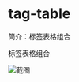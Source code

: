 # tag-table

简介：标签表格组合

标签表格组合

![截图](https://gw.alicdn.com/tfs/TB1Fke0ov6H8KJjy0FjXXaXepXa-959-357.png)
